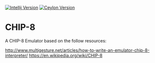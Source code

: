 [![Intellij Version](https://img.shields.io/badge/intellij-2017.2.2-18a3fa.svg)](https://www.jetbrains.com/idea/)
[![Ceylon Version](https://img.shields.io/badge/ceylon-1.3.3-e29612.svg)](https://ceylon-lang.org/)

# CHIP-8

A CHIP-8 Emulator based on the follow resources:

http://www.multigesture.net/articles/how-to-write-an-emulator-chip-8-interpreter/
https://en.wikipedia.org/wiki/CHIP-8
